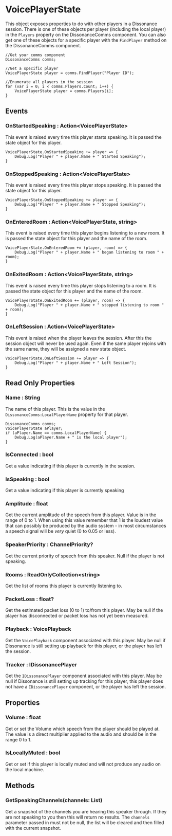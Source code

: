 # VoicePlayerState

This object exposes properties to do with other players in a Dissonance session. There is one of these objects per player (including the local player) in the `Players` property on the DissonanceComms component. You can also get one of these objects for a specific player with the `FindPlayer` method on the DissonanceComms component.

```
//Get your comms component
DissonanceComms comms;

//Get a specific player
VoicePlayerState player = comms.FindPlayer("Player ID");

//Enumerate all players in the session
for (var i = 0; i < comms.Players.Count; i++) {
    VoicePlayerState player = comms.Players[i];
}
```


## Events

### OnStartedSpeaking : Action&lt;VoicePlayerState&gt;

This event is raised every time this player starts speaking. It is passed the state object for this player.

    VoicePlayerState.OnStartedSpeaking += player => {
        Debug.Log("Player " + player.Name + " Started Speaking");
    }

### OnStoppedSpeaking : Action&lt;VoicePlayerState&gt;

This event is raised every time this player stops speaking. It is passed the state object for this player.

    VoicePlayerState.OnStoppedSpeaking += player => {
        Debug.Log("Player " + player.Name + " Stopped Speaking");
    }

### OnEnteredRoom : Action&lt;VoicePlayerState, string&gt;

This event is raised every time this player begins listening to a new room. It is passed the state object for this player and the name of the room.

    VoicePlayerState.OnEnteredRoom += (player, room) => {
        Debug.Log("Player " + player.Name + " began listening to room " + room);
    }

### OnExitedRoom : Action&lt;VoicePlayerState, string&gt;

This event is raised every time this player stops listening to a room. It is passed the state object for this player and the name of the room.

    VoicePlayerState.OnExitedRoom += (player, room) => {
        Debug.Log("Player " + player.Name + " stopped listening to room " + room);
    }

### OnLeftSession : Action&lt;VoicePlayerState&gt;

This event is raised when the player leaves the session. After this the session object will never be used again. Even if the same player rejoins with the same name, they will be assigned a new state object.

    VoicePlayerState.OnLeftSession += player => {
        Debug.Log("Player " + player.Name + " Left Session");
    }

## Read Only Properties

### Name : String

The name of this player. This is the value in the `DissonanceComms:LocalPlayerName` property for that player.

    DissonanceComms comms;
    VoicePlayerState aPlayer;
    if (aPlayer.Name == comms.LocalPlayerName) {
        Debug.Log(aPlayer.Name + " is the local player");
    }

### IsConnected : bool

Get a value indicating if this player is currently in the session.

### IsSpeaking : bool

Get a value indicating if this player is currently speaking

### Amplitude : float

Get the current amplitude of the speech from this player. Value is in the range of 0 to 1. When using this value remember that 1 is the loudest value that can possibly be produced by the audio system - in most circumstances a speech signal will be *very* quiet (0 to 0.05 or less).

### SpeakerPriority : ChannelPriority?

Get the current priority of speech from this speaker. Null if the player is not speaking.

### Rooms : ReadOnlyCollection&lt;string&gt;

Get the list of rooms this player is currently listening to.

### PacketLoss : float?

Get the estimated packet loss (0 to 1) to/from this player. May be null if the player has disconnected or packet loss has not yet been measured.

### Playback : VoicePlayback

Get the `VoicePlayback` component associated with this player. May be null if Dissonance is still setting up playback for this player, or the player has left the session.

### Tracker : IDissonancePlayer

Get the `IDissonancePlayer` component associated with this player. May be null if Dissonance is still setting up tracking for this player, this player does not have a `IDissonancePlayer` component, or the player has left the session.

## Properties

### Volume : float

Get or set the Volume which speech from the player should be played at. The value is a direct multiplier applied to the audio and should be in the range 0 to 1.

### IsLocallyMuted : bool

Get or set if this player is locally muted and will not produce any audio on the local machine.

## Methods

###  GetSpeakingChannels(channels: List<RemoteChannel>)

Get a snapshot of the channels you are hearing this speaker through. If they are not speaking to you then this will return no results. The `channels` parameter passed in must not be null, the list will be cleared and then filled with the current snapshot.